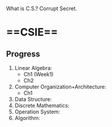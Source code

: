 What is C.S.? Corrupt Secret.
# ==CSIE==
## Progress
1. Linear Algebra:
	- Ch1 (Week1)
	- Ch2
2. Computer Organization+Architecture:
	- Ch1
3. Data Structure:
4. Discrete Mathematics:
5. Operation System:
6. Algorithm: 